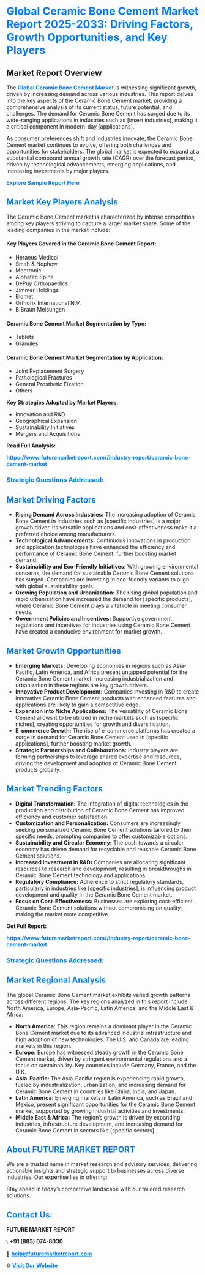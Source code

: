 <h1 style="color: #007BFF;">Global Ceramic Bone Cement Market Report 2025-2033: Driving Factors, Growth Opportunities, and Key Players</h1>

<section id="overview">
<h2>Market Report Overview</h2>
<p>The <a href="https://www.futuremarketreport.com//industry-report/ceramic-bone-cement-market" style="color: #007BFF; text-decoration: none;"><strong>Global Ceramic Bone Cement Market</strong></a> is witnessing significant growth, driven by increasing demand across various industries. This report delves into the key aspects of the Ceramic Bone Cement market, providing a comprehensive analysis of its current status, future potential, and challenges. The demand for Ceramic Bone Cement has surged due to its wide-ranging applications in industries such as [insert industries], making it a critical component in modern-day [applications].</p>
<p>As consumer preferences shift and industries innovate, the Ceramic Bone Cement market continues to evolve, offering both challenges and opportunities for stakeholders. The global market is expected to expand at a substantial compound annual growth rate (CAGR) over the forecast period, driven by technological advancements, emerging applications, and increasing investments by major players.</p>
</section>

<section id="overview">
<p><a href="https://www.futuremarketreport.com//request-sample/reportId=85500" style="color: #007BFF; text-decoration: none;"><strong>Explore Sample Report Here</strong></a></p>
</section>

<section id="key-players">
<h2 style="color: #007BFF;">Market Key Players Analysis</h2>
<p>The Ceramic Bone Cement market is characterized by intense competition among key players striving to capture a larger market share. Some of the leading companies in the market include:</p>
<h4>Key Players Covered in the Ceramic Bone Cement Report:</h4>
<ul><li>Heraeus Medical</li><li>Smith &amp; Nephew</li><li>Medtronic</li><li>Alphatec Spine</li><li>DePuy Orthopaedics</li><li>Zimmer Holdings</li><li>Biomet</li><li>Orthofix International N.V.</li><li>B.Braun Melsungen</li></ul>
<h4>Ceramic Bone Cement Market Segmentation by Type:</h4>
<ul><li>Tablets</li><li>Granules</li></ul>

<h4>Ceramic Bone Cement Market Segmentation by Application:</h4>
<ul><li>Joint Replacement Surgery</li><li>Pathological Fractures</li><li>General Prosthetic Fixation</li><li>Others</li></ul>
<p><strong>Key Strategies Adopted by Market Players:</strong></p>
<ul>
<li>Innovation and R&D</li>
<li>Geographical Expansion</li>
<li>Sustainability Initiatives</li>
<li>Mergers and Acquisitions</li>
</ul>
</section>

<section>
<p><strong>Read Full Analysis: </strong></p><a href="https://www.futuremarketreport.com//industry-report/ceramic-bone-cement-market" style="color: #007BFF; text-decoration: none;"><strong>https://www.futuremarketreport.com//industry-report/ceramic-bone-cement-market</strong></a>
<h3 style="color: #007BFF;">Strategic Questions Addressed:</h3>
</section>

<section id="driving-factors">
<h2 style="color: #007BFF;">Market Driving Factors</h2>
<ul>
<li><strong>Rising Demand Across Industries:</strong> The increasing adoption of Ceramic Bone Cement in industries such as [specific industries] is a major growth driver. Its versatile applications and cost-effectiveness make it a preferred choice among manufacturers.</li>
<li><strong>Technological Advancements:</strong> Continuous innovations in production and application technologies have enhanced the efficiency and performance of Ceramic Bone Cement, further boosting market demand.</li>
<li><strong>Sustainability and Eco-Friendly Initiatives:</strong> With growing environmental concerns, the demand for sustainable Ceramic Bone Cement solutions has surged. Companies are investing in eco-friendly variants to align with global sustainability goals.</li>
<li><strong>Growing Population and Urbanization:</strong> The rising global population and rapid urbanization have increased the demand for [specific products], where Ceramic Bone Cement plays a vital role in meeting consumer needs.</li>
<li><strong>Government Policies and Incentives:</strong> Supportive government regulations and incentives for industries using Ceramic Bone Cement have created a conducive environment for market growth.</li>
</ul>
</section>

<section id="growth-opportunities">
<h2 style="color: #007BFF;">Market Growth Opportunities</h2>
<ul>
<li><strong>Emerging Markets:</strong> Developing economies in regions such as Asia-Pacific, Latin America, and Africa present untapped potential for the Ceramic Bone Cement market. Increasing industrialization and urbanization in these regions are key growth drivers.</li>
<li><strong>Innovative Product Development:</strong> Companies investing in R&D to create innovative Ceramic Bone Cement products with enhanced features and applications are likely to gain a competitive edge.</li>
<li><strong>Expansion into Niche Applications:</strong> The versatility of Ceramic Bone Cement allows it to be utilized in niche markets such as [specific niches], creating opportunities for growth and diversification.</li>
<li><strong>E-commerce Growth:</strong> The rise of e-commerce platforms has created a surge in demand for Ceramic Bone Cement used in [specific applications], further boosting market growth.</li>
<li><strong>Strategic Partnerships and Collaborations:</strong> Industry players are forming partnerships to leverage shared expertise and resources, driving the development and adoption of Ceramic Bone Cement products globally.</li>
</ul>
</section>

<section id="trending-factors">
<h2 style="color: #007BFF;">Market Trending Factors</h2>
<ul>
<li><strong>Digital Transformation:</strong> The integration of digital technologies in the production and distribution of Ceramic Bone Cement has improved efficiency and customer satisfaction.</li>
<li><strong>Customization and Personalization:</strong> Consumers are increasingly seeking personalized Ceramic Bone Cement solutions tailored to their specific needs, prompting companies to offer customizable options.</li>
<li><strong>Sustainability and Circular Economy:</strong> The push towards a circular economy has driven demand for recyclable and reusable Ceramic Bone Cement solutions.</li>
<li><strong>Increased Investment in R&D:</strong> Companies are allocating significant resources to research and development, resulting in breakthroughs in Ceramic Bone Cement technology and applications.</li>
<li><strong>Regulatory Compliance:</strong> Adherence to strict regulatory standards, particularly in industries like [specific industries], is influencing product development and quality in the Ceramic Bone Cement market.</li>
<li><strong>Focus on Cost-Effectiveness:</strong> Businesses are exploring cost-efficient Ceramic Bone Cement solutions without compromising on quality, making the market more competitive.</li>
</ul>
</section>

<section>
<p><strong>Get Full Report: </strong></p><a href="https://www.futuremarketreport.com//industry-report/ceramic-bone-cement-market" style="color: #007BFF; text-decoration: none;"><strong>https://www.futuremarketreport.com//industry-report/ceramic-bone-cement-market</strong></a>
<h3 style="color: #007BFF;">Strategic Questions Addressed:</h3>
</section>


<section id="regional-analysis">
<h2 style="color: #007BFF;">Market Regional Analysis</h2>
<p>The global Ceramic Bone Cement market exhibits varied growth patterns across different regions. The key regions analyzed in this report include North America, Europe, Asia-Pacific, Latin America, and the Middle East & Africa:</p>
<ul>
<li><strong>North America:</strong> This region remains a dominant player in the Ceramic Bone Cement market due to its advanced industrial infrastructure and high adoption of new technologies. The U.S. and Canada are leading markets in this region.</li>
<li><strong>Europe:</strong> Europe has witnessed steady growth in the Ceramic Bone Cement market, driven by stringent environmental regulations and a focus on sustainability. Key countries include Germany, France, and the U.K.</li>
<li><strong>Asia-Pacific:</strong> The Asia-Pacific region is experiencing rapid growth, fueled by industrialization, urbanization, and increasing demand for Ceramic Bone Cement in countries like China, India, and Japan.</li>
<li><strong>Latin America:</strong> Emerging markets in Latin America, such as Brazil and Mexico, present significant opportunities for the Ceramic Bone Cement market, supported by growing industrial activities and investments.</li>
<li><strong>Middle East & Africa:</strong> The region’s growth is driven by expanding industries, infrastructure development, and increasing demand for Ceramic Bone Cement in sectors like [specific sectors].</li>
</ul>
</section>

<footer>
<h2 style="color: #007BFF;">About FUTURE MARKET REPORT</h2>
<p>We are a trusted name in market research and advisory services, delivering actionable insights and strategic support to businesses across diverse industries. Our expertise lies in offering:</p>

<p>Stay ahead in today’s competitive landscape with our tailored research solutions.</p>

<h2 style="color: #007BFF;">Contact Us:</h2>
<p><strong>FUTURE MARKET REPORT</strong></p>
<p>📞 <strong>+91 (883) 074-8030</strong></p>
<p>📧 <strong><a href="mailto:help@futuremarketreport.com" style="color: #007BFF;">help@futuremarketreport.com</a></strong></p>
<p>🌐 <strong><a href="https://www.futuremarketreport.com/" style="color: #007BFF;">Visit Our Website</a></strong></p>
</footer>